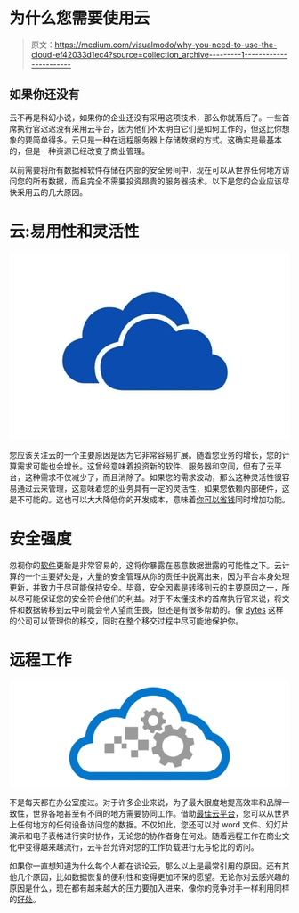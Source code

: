 # 为什么您需要使用云

> 原文：<https://medium.com/visualmodo/why-you-need-to-use-the-cloud-ef42033d1ec4?source=collection_archive---------1----------------------->

## 如果你还没有

云不再是科幻小说，如果你的企业还没有采用这项技术，那么你就落后了。一些首席执行官迟迟没有采用云平台，因为他们不太明白它们是如何工作的，但这比你想象的要简单得多。云只是一种在远程服务器上存储数据的方式。这确实是最基本的，但是一种资源已经改变了商业管理。

以前需要将所有数据和软件存储在内部的安全房间中，现在可以从世界任何地方访问您的所有数据，而且完全不需要投资昂贵的服务器技术。以下是您的企业应该尽快采用云的几大原因。

# 云:易用性和灵活性

![](img/69f8a0f74db29fe7c105ebc71727b483.png)

您应该关注云的一个主要原因是因为它非常容易扩展。随着您业务的增长，您的计算需求可能也会增长。这曾经意味着投资新的软件、服务器和空间，但有了云平台，这种需求不仅减少了，而且消除了。如果您的需求波动，那么这种灵活性很容易通过云来管理，这意味着您的业务具有一定的灵活性，如果您依赖内部硬件，这是不可能的。这也可以大大降低你的开发成本，意味着[你可以省钱](https://www.forbes.com/sites/moorinsights/2016/04/11/tco-analysis-demonstrates-how-moving-to-the-cloud-can-save-your-company-money/)同时增加功能。

# 安全强度

忽视你的[软件](https://visualmodo.com/)更新是非常容易的，这将你暴露在恶意数据泄露的可能性之下。云计算的一个主要好处是，大量的安全管理从你的责任中脱离出来，因为平台本身处理更新，并致力于尽可能保持安全。毕竟，安全因素是转移到云的主要原因之一，所以尽可能保证您的安全符合他们的利益。对于不太懂技术的首席执行官来说，将文件和数据转移到云中可能会令人望而生畏，但还是有很多帮助的。像 [Bytes](https://www.bytes.co.uk/) 这样的公司可以管理你的移交，同时在整个移交过程中尽可能地保护你。

# 远程工作

![](img/01cb41e22f9166a1c4d91a609d560e46.png)

不是每天都在办公室度过。对于许多企业来说，为了最大限度地提高效率和品牌一致性，世界各地甚至有不同的地方需要协同工作。借助[最佳云平台](http://uk.pcmag.com/storage-devices-reviews/3682/guide/the-best-cloud-storage-and-file-sharing-services-of-2018)，您可以从世界上任何地方的任何设备访问您的数据。不仅如此，您还可以对 word 文件、幻灯片演示和电子表格进行实时协作，无论您的协作者身在何处。随着远程工作在商业文化中变得越来越流行，云平台允许对您的工作负载进行无与伦比的访问。

如果你一直想知道为什么每个人都在谈论云，那么以上是最常引用的原因。还有其他几个原因，比如数据恢复的便利性和变得更加环保的愿望。无论你对云感兴趣的原因是什么，现在都有越来越大的压力要加入进来，像你的竞争对手一样利用同样的[好处](https://visualmodo.com/)。